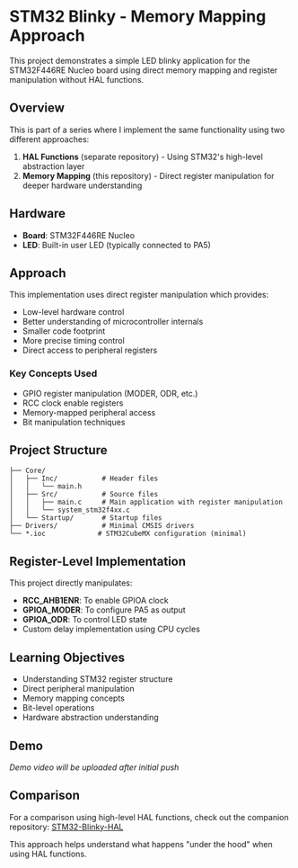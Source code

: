 # STM32 Blinky - Memory Mapping Approach

This project demonstrates a simple LED blinky application for the STM32F446RE Nucleo board using direct memory mapping and register manipulation without HAL functions.

## Overview

This is part of a series where I implement the same functionality using two different approaches:
1. **HAL Functions** (separate repository) - Using STM32's high-level abstraction layer
2. **Memory Mapping** (this repository) - Direct register manipulation for deeper hardware understanding

## Hardware

- **Board**: STM32F446RE Nucleo
- **LED**: Built-in user LED (typically connected to PA5)

## Approach

This implementation uses direct register manipulation which provides:
- Low-level hardware control
- Better understanding of microcontroller internals
- Smaller code footprint
- More precise timing control
- Direct access to peripheral registers

### Key Concepts Used
- GPIO register manipulation (MODER, ODR, etc.)
- RCC clock enable registers
- Memory-mapped peripheral access
- Bit manipulation techniques

## Project Structure

```
├── Core/
│   ├── Inc/           # Header files
│   │   └── main.h
│   ├── Src/           # Source files
│   │   ├── main.c     # Main application with register manipulation
│   │   └── system_stm32f4xx.c
│   └── Startup/       # Startup files
├── Drivers/           # Minimal CMSIS drivers
└── *.ioc             # STM32CubeMX configuration (minimal)
```

## Register-Level Implementation

This project directly manipulates:
- **RCC_AHB1ENR**: To enable GPIOA clock
- **GPIOA_MODER**: To configure PA5 as output
- **GPIOA_ODR**: To control LED state
- Custom delay implementation using CPU cycles


## Learning Objectives

- Understanding STM32 register structure
- Direct peripheral manipulation
- Memory mapping concepts
- Bit-level operations
- Hardware abstraction understanding

## Demo

*Demo video will be uploaded after initial push*

## Comparison

For a comparison using high-level HAL functions, check out the companion repository: [STM32-Blinky-HAL](link-to-be-added)

This approach helps understand what happens "under the hood" when using HAL functions.

